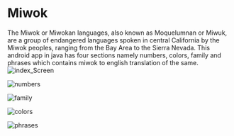 # Miwok
The Miwok or Miwokan languages, also known as Moquelumnan or Miwuk, are a group of endangered languages spoken in central California by the Miwok peoples, ranging from the Bay Area to the Sierra Nevada.
This android app in java has four sections namely numbers, colors, family and phrases which contains miwok to english translation of the same.
![index_Screen](https://user-images.githubusercontent.com/60778999/106641075-d0651d80-65ac-11eb-9d7e-93943b72876e.jpg)

![numbers](https://user-images.githubusercontent.com/60778999/106641097-d65afe80-65ac-11eb-9dc8-4e4380f13c26.jpg)

![family](https://user-images.githubusercontent.com/60778999/106641114-d9ee8580-65ac-11eb-810d-9a4ef1931e2c.jpg)

![colors](https://user-images.githubusercontent.com/60778999/106641126-dc50df80-65ac-11eb-8e92-2a8e5ec200d8.jpg)

![phrases](https://user-images.githubusercontent.com/60778999/106641130-de1aa300-65ac-11eb-95f9-ab0b9e522bce.jpg)
